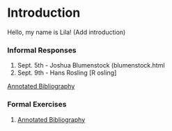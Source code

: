 # Introduction

Hello, my name is Lila! (Add introduction)

### Informal Responses

1. Sept. 5th - Joshua Blumenstock (blumenstock.html
2. Sept. 9th - Hans Rosling [R osling]

[Annotated Bibliography](...)

### Formal Exercises

1. [Annotated Bibliography](...)
